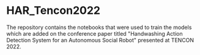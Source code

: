 # HAR_Tencon2022
The repository contains the notebooks that were used to train the models which are added on the conference paper titled "Handwashing Action Detection System for an Autonomous Social Robot" presented at TENCON 2022.

